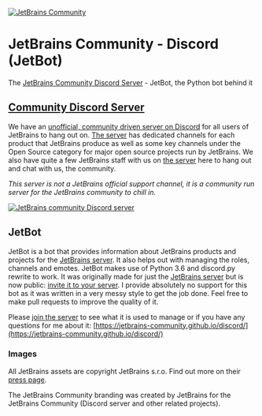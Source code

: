 [![JetBrains Community](https://jetbrains-community.github.io/brand/brand/brand.png)](https://jetbrains-community.github.io/)

# JetBrains Community - Discord (JetBot)
The [JetBrains Community Discord Server](https://jetbrains-community.github.io/discord/) - JetBot, the Python bot behind it

## [Community Discord Server](https://discord.gg/yBQKN5b)

We have an [unofficial, community driven server on Discord](https://jetbrains-community.github.io/discord/) for all users of JetBrains to
 hang out on.
[The server](https://jetbrains-community.github.io/discord/) has dedicated channels for each product that JetBrains produce as well as some
 key channels under the Open Source category for major open source projects run by JetBrains.
We also have quite a few JetBrains staff with us on [the server](https://jetbrains-community.github.io/discord/) here to hang out and chat
 with us, the community.

*This server is not a JetBrains official support channel, it is a community run server for the JetBrains community to
 chill in.*

[![JetBrains community Discord server](https://discordapp.com/api/guilds/433980600391696384/embed.png?style=banner3)
](https://jetbrains-community.github.io/discord/)

## JetBot

JetBot is a bot that provides information about JetBrains products and projects for the
 [JetBrains server](https://jetbrains-community.github.io/discord/). It also helps out with managing the roles, channels and emotes.
JetBot makes use of Python 3.6 and discord.py rewrite to work. It was originally made for just the
 [JetBrains server](https://jetbrains-community.github.io/discord/) but is now public: [invite it to your server](https://discordapp.com/oauth2/authorize?client_id=512250403384066068&scope=bot&permissions=8).
I provide absolutely no support for this bot as it was written in a very messy style to get the job done.
Feel free to make pull requests to improve the quality of it.

Please [join the server](https://jetbrains-community.github.io/discord/) to see what it is used to manage or if you have any questions for
 me about it: [https://jetbrains-community.github.io/discord/](https://jetbrains-community.github.io/discord/)

### Images

All JetBrains assets are copyright JetBrains s.r.o.
Find out more on their [press page](https://www.jetbrains.com/company/press/).

The JetBrains Community branding was created by JetBrains for the JetBrains Community (Discord server and other related
 projects).
